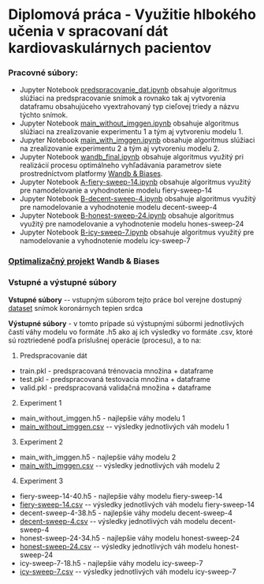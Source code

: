 # Diplomová práca - Využitie hlbokého učenia v spracovaní dát kardiovaskulárnych pacientov

### Pracovné súbory:
- Jupyter Notebook [predspracovanie_dat.ipynb](https://github.com/IShadowStormI/DP_Frantisek/blob/main/predspracovanie_dat.ipynb) obsahuje algoritmus slúžiaci na predspracovanie snímok a rovnako tak aj vytvorenia dataframu obsahujúceho vyextrahovaný typ cieľovej triedy a názvu týchto snímok.
- Jupyter Notebook [main_without_imggen.ipynb](https://github.com/IShadowStormI/DP_Frantisek/blob/main/model1/main_without_imggen.ipynb) obsahuje algoritmus slúžiaci na zrealizovanie experimentu 1 a tým aj vytvoreniu modelu 1.
- Jupyter Notebook [main_with_imggen.ipynb](https://github.com/IShadowStormI/DP_Frantisek/blob/main/model2/main_with_imggen.ipynb) obsahuje algoritmus slúžiaci na zrealizovanie experimentu 2 a tým aj vytvoreniu modelu 2.
- Jupyter Notebook [wandb_final.ipynb](https://github.com/IShadowStormI/DP_Frantisek/blob/main/wandb/wandb_final.ipynb) obsahuje algoritmus využitý pri realizácií procesu optimálneho vyhľadávania parametrov siete prostredníctvom platformy [Wandb & Biases](https://wandb.ai/site).
- Jupyter Notebook [A-fiery-sweep-14.ipynb](https://github.com/IShadowStormI/DP_Frantisek/blob/main/wandb/fiery-sweep-14/A-fiery-sweep-14.ipynb) obsahuje algoritmus využitý pre namodelovanie a vyhodnotenie modelu fiery-sweep-14
- Jupyter Notebook [B-decent-sweep-4.ipynb](https://github.com/IShadowStormI/DP_Frantisek/blob/main/wandb/decent-sweep-4/B-decent-sweep-4.ipynb) obsahuje algoritmus využitý pre namodelovanie a vyhodnotenie modelu decent-sweep-4
- Jupyter Notebook [B-honest-sweep-24.ipynb](https://github.com/IShadowStormI/DP_Frantisek/blob/main/wandb/honest-sweep-24/B-honest-sweep-24.ipynb) obsahuje algoritmus využitý pre namodelovanie a vyhodnotenie modelu hones-sweep-24
- Jupyter Notebook [B-icy-sweep-7.ipynb](https://github.com/IShadowStormI/DP_Frantisek/blob/main/wandb/icy-sweep-7/B-icy-sweep-7.ipynb) obsahuje algoritmus využitý pre namodelovanie a vyhodnotenie modelu icy-sweep-7

###  [Optimalizačný projekt](https://wandb.ai/ishadowstormi/Coronary\%20angiography\%20network?workspace=-ishadowstormi) Wandb & Biases

### Vstupné a výstupné súbory
**Vstupné súbory** -- vstupným súborom tejto práce bol verejne dostupný [dataset](https://data.mendeley.com/datasets/fk6rys63h9/1) snímok koronárnych tepien srdca

**Výstupné súbory** - v tomto prípade sú výstupnými súbormi jednotlivých častí váhy modelu vo formáte .h5 ako aj ich výsledky vo formáte .csv, ktoré sú roztriedené
podľa príslušnej operácie (procesu), a to na:
1. Predspracovanie dát
* train.pkl - predspracovaná trénovacia množina + dataframe
* test.pkl - predspracovaná testovacia množina + dataframe
* valid.pkl - predspracovaná validačná množina + dataframe
2. Experiment 1
* main_without_imggen.h5 - najlepšie váhy modelu 1
* [main_without_imggen.csv](https://github.com/IShadowStormI/DP_Frantisek/blob/main/model1/main_without_imggen.csv) -- výsledky jednotlivých váh modelu 1
3. Experiment 2
* main_with_imggen.h5 - najlepšie váhy modelu 2
* [main_with_imggen.csv](https://github.com/IShadowStormI/DP_Frantisek/blob/main/model2/main_with_imggen.csv) -- výsledky jednotlivých váh modelu 2
4. Experiment 3
* fiery-sweep-14-40.h5 - najlepšie váhy modelu fiery-sweep-14
* [fiery-sweep-14.csv](https://github.com/IShadowStormI/DP_Frantisek/blob/main/wandb/fiery-sweep-14/fiery-sweep-14.csv) -- výsledky jednotlivých váh modelu fiery-sweep-14
* decent-sweep-4-38.h5 - najlepšie váhy modelu decent-sweep-4
* [decent-sweep-4.csv](https://github.com/IShadowStormI/DP_Frantisek/blob/main/wandb/decent-sweep-4/decent-sweep-4.csv) -- výsledky jednotlivých váh modelu decent-sweep-4
* honest-sweep-24-34.h5 - najlepšie váhy modelu honest-sweep-24
* [honest-sweep-24.csv](https://github.com/IShadowStormI/DP_Frantisek/blob/main/wandb/honest-sweep-24/honest-sweep-24.csv) -- výsledky jednotlivých váh modelu honest-sweep-24
* icy-sweep-7-18.h5 - najlepšie váhy modelu icy-sweep-7
* [icy-sweep-7.csv](https://github.com/IShadowStormI/DP_Frantisek/blob/main/wandb/icy-sweep-7/icy-sweep-7.csv) -- výsledky jednotlivých váh modelu icy-sweep-7
